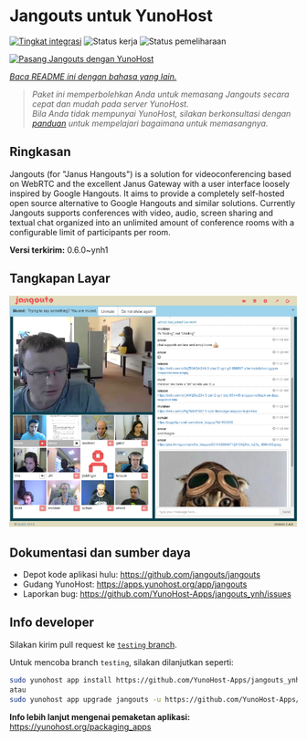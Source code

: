 <!--
N.B.: README ini dibuat secara otomatis oleh <https://github.com/YunoHost/apps/tree/master/tools/readme_generator>
Ini TIDAK boleh diedit dengan tangan.
-->

# Jangouts untuk YunoHost

[![Tingkat integrasi](https://apps.yunohost.org/badge/integration/jangouts)](https://ci-apps.yunohost.org/ci/apps/jangouts/)
![Status kerja](https://apps.yunohost.org/badge/state/jangouts)
![Status pemeliharaan](https://apps.yunohost.org/badge/maintained/jangouts)

[![Pasang Jangouts dengan YunoHost](https://install-app.yunohost.org/install-with-yunohost.svg)](https://install-app.yunohost.org/?app=jangouts)

*[Baca README ini dengan bahasa yang lain.](./ALL_README.md)*

> *Paket ini memperbolehkan Anda untuk memasang Jangouts secara cepat dan mudah pada server YunoHost.*  
> *Bila Anda tidak mempunyai YunoHost, silakan berkonsultasi dengan [panduan](https://yunohost.org/install) untuk mempelajari bagaimana untuk memasangnya.*

## Ringkasan

Jangouts (for "Janus Hangouts") is a solution for videoconferencing based on WebRTC and the excellent Janus Gateway with a user interface loosely inspired by Google Hangouts. It aims to provide a completely self-hosted open source alternative to Google Hangouts and similar solutions. Currently Jangouts supports conferences with video, audio, screen sharing and textual chat organized into an unlimited amount of conference rooms with a configurable limit of participants per room.


**Versi terkirim:** 0.6.0~ynh1

## Tangkapan Layar

![Tangkapan Layar pada Jangouts](./doc/screenshots/screenshot.png)

## Dokumentasi dan sumber daya

- Depot kode aplikasi hulu: <https://github.com/jangouts/jangouts>
- Gudang YunoHost: <https://apps.yunohost.org/app/jangouts>
- Laporkan bug: <https://github.com/YunoHost-Apps/jangouts_ynh/issues>

## Info developer

Silakan kirim pull request ke [`testing` branch](https://github.com/YunoHost-Apps/jangouts_ynh/tree/testing).

Untuk mencoba branch `testing`, silakan dilanjutkan seperti:

```bash
sudo yunohost app install https://github.com/YunoHost-Apps/jangouts_ynh/tree/testing --debug
atau
sudo yunohost app upgrade jangouts -u https://github.com/YunoHost-Apps/jangouts_ynh/tree/testing --debug
```

**Info lebih lanjut mengenai pemaketan aplikasi:** <https://yunohost.org/packaging_apps>

